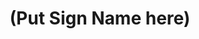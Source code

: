 ---
layout: page
title: (Put Sign Name here)
parent: Types of Signs
grand_parent: Movecraft
nav_order: 2
nav_exclude: true
---